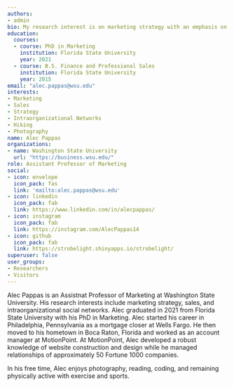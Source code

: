 ```yaml
---
authors:
- admin
bio: My research interest is on marketing strategy with an emphasis on the effects of social dynamics (e.g., intraorganizational social networks. social capital, and social influence) on managerially focused outcomes like employee performance and turnover.
education:
  courses:
  - course: PhD in Marketing
    institution: Florida State University
    year: 2021
  - course: B.S. Finance and Professional Sales
    institution: Florida State University
    year: 2015
email: "alec.pappas@wsu.edu"
interests:
- Marketing
- Sales
- Strategy
- Intraorganizational Networks
- Hiking
- Photography
name: Alec Pappas
organizations:
- name: Washington State University
  url: "https://business.wsu.edu/"
role: Assistant Professor of Marketing
social:
- icon: envelope
  icon_pack: fas
  link: 'mailto:alec.pappas@wsu.edu'
- icon: linkedin
  icon_pack: fab
  link: https://www.linkedin.com/in/alecpappas/
- icon: instagram
  icon_pack: fab
  link: https://instagram.com/AlecPappas14
- icon: github
  icon_pack: fab
  link: https://strobelight.shinyapps.io/strobelight/
superuser: false
user_groups:
- Researchers
- Visitors
---
```


Alec Pappas is an Assistnat Professor of Marketing at Washington State University. His research interests include marketing strategy, sales, and intraorganizational social networks. Alec graduated in 2021 from Florida State University with his PhD in Marketing. Alec started his career in Philadelphia, Pennsylvania as a mortgage closer at Wells Fargo. He then moved to his hometown in Boca Raton, Florida and worked as an account manager at MotionPoint. At MotionPoint, Alec developed a robust knowledge of website construction and design while he managed relationships of approximately 50 Fortune 1000 companies.

In his free time, Alec enjoys photography, reading, coding, and remaining physically active with exercise and sports.
